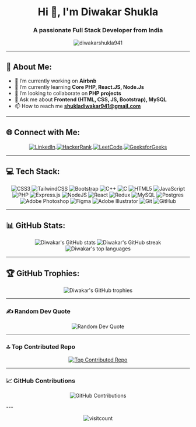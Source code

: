 <h1 align="center">Hi 👋, I'm Diwakar Shukla</h1>
<h3 align="center">A passionate Full Stack Developer from India</h3>

<p align="center">
  <img src="https://komarev.com/ghpvc/?username=diwakarshukla941&label=Profile%20views&color=0e75b6&style=flat" alt="diwakarshukla941" />
</p>

---

## 💫 About Me:
- 🔭 I’m currently working on **Airbnb**
- 🌱 I’m currently learning **Core PHP, React.JS, Node.Js**
- 👯 I’m looking to collaborate on **PHP projects**
- 💬 Ask me about **Frontend (HTML, CSS, JS, Bootstrap), MySQL**
- 📫 How to reach me **shukladiwakar941@gmail.com**

---

## 🌐 Connect with Me:
<p align="center">
  <span>
    <a href="https://linkedin.com/in/diwakar-shukla-252a4a19b">
      <img align="center" src="https://img.shields.io/badge/LinkedIn-%230077B5.svg?style=for-the-badge&logo=linkedin&logoColor=white" alt="LinkedIn" />
    </a>
  </span>
  <span>
    <a href="https://www.hackerrank.com/shukladiwakar941">
      <img align="center" src="https://img.shields.io/badge/HackerRank-%232EC866.svg?style=for-the-badge&logo=hackerrank&logoColor=white" alt="HackerRank" />
    </a>
  </span>
  <span>
    <a href="https://leetcode.com/u/diwakarshukla2003/">
      <img align="center" src="https://img.shields.io/badge/LeetCode-%23FFA116.svg?style=for-the-badge&logo=leetcode&logoColor=white" alt="LeetCode" />
    </a>
  </span>
  <span>
    <a href="https://auth.geeksforgeeks.org/user/diwakarrshukla/">
      <img align="center" src="https://img.shields.io/badge/GeeksforGeeks-%2300C853.svg?style=for-the-badge&logo=geeksforgeeks&logoColor=white" alt="GeeksforGeeks" />
    </a>
  </span>
</p>

---

## 💻 Tech Stack:
<p align="center">
  <span>
    <img src="https://img.shields.io/badge/css3-%231572B6.svg?style=for-the-badge&logo=css3&logoColor=white" alt="CSS3" />
    <img src="https://img.shields.io/badge/tailwindcss-%2338B2AC.svg?style=for-the-badge&logo=tailwind-css&logoColor=white" alt="TailwindCSS" />
    <img src="https://img.shields.io/badge/bootstrap-%238511FA.svg?style=for-the-badge&logo=bootstrap&logoColor=white" alt="Bootstrap" />
    <img src="https://img.shields.io/badge/c++-%2300599C.svg?style=for-the-badge&logo=c%2B%2B&logoColor=white" alt="C++" />
    <img src="https://img.shields.io/badge/c-%2300599C.svg?style=for-the-badge&logo=c&logoColor=white" alt="C" />
    <img src="https://img.shields.io/badge/html5-%23E34F26.svg?style=for-the-badge&logo=html5&logoColor=white" alt="HTML5" />
    <img src="https://img.shields.io/badge/javascript-%23323330.svg?style=for-the-badge&logo=javascript&logoColor=%23F7DF1E" alt="JavaScript" />
    <img src="https://img.shields.io/badge/php-%23777BB4.svg?style=for-the-badge&logo=php&logoColor=white" alt="PHP" />
    <img src="https://img.shields.io/badge/express.js-%23404d59.svg?style=for-the-badge&logo=express&logoColor=%2361DAFB" alt="Express.js" />
    <img src="https://img.shields.io/badge/node.js-6DA55F?style=for-the-badge&logo=node.js&logoColor=white" alt="NodeJS" />
    <img src="https://img.shields.io/badge/react-%2320232a.svg?style=for-the-badge&logo=react&logoColor=%2361DAFB" alt="React" />
    <img src="https://img.shields.io/badge/redux-%23593d88.svg?style=for-the-badge&logo=redux&logoColor=white" alt="Redux" />
    <img src="https://img.shields.io/badge/mysql-4479A1.svg?style=for-the-badge&logo=mysql&logoColor=white" alt="MySQL" />
    <img src="https://img.shields.io/badge/postgres-%23316192.svg?style=for-the-badge&logo=postgresql&logoColor=white" alt="Postgres" />
    <img src="https://img.shields.io/badge/adobe%20photoshop-%2331A8FF.svg?style=for-the-badge&logo=adobe%20photoshop&logoColor=white" alt="Adobe Photoshop" />
    <img src="https://img.shields.io/badge/figma-%23F24E1E.svg?style=for-the-badge&logo=figma&logoColor=white" alt="Figma" />
    <img src="https://img.shields.io/badge/adobe%20illustrator-%23FF9A00.svg?style=for-the-badge&logo=adobe%20illustrator&logoColor=white" alt="Adobe Illustrator" />
    <img src="https://img.shields.io/badge/git-%23F05033.svg?style=for-the-badge&logo=git&logoColor=white" alt="Git" />
    <img src="https://img.shields.io/badge/github-%23121011.svg?style=for-the-badge&logo=github&logoColor=white" alt="GitHub" />
  </span>
</p>

---

## 📊 GitHub Stats:
<p align="center">
  <img src="https://github-readme-stats.vercel.app/api?username=diwakarshukla941&theme=gruvbox&hide_border=false&include_all_commits=true&count_private=true" alt="Diwakar's GitHub stats" />
  <img src="https://github-readme-streak-stats.herokuapp.com/?user=diwakarshukla941&theme=gruvbox&hide_border=false" alt="Diwakar's GitHub streak" />
  <img src="https://github-readme-stats.vercel.app/api/top-langs/?username=diwakarshukla941&theme=gruvbox&hide_border=false&include_all_commits=true&count_private=true&layout=compact" alt="Diwakar's top languages" />
</p>

---

## 🏆 GitHub Trophies:
<p align="center">
  <img src="https://github-profile-trophy.vercel.app/?username=diwakarshukla941&theme=onedark&no-frame=false&no-bg=false&margin-w=4" alt="Diwakar's GitHub trophies" />
</p>

---

### ✍️ Random Dev Quote
<p align="center">
  <img src="https://quotes-github-readme.vercel.app/api?type=vetical&theme=gruvbox" alt="Random Dev Quote" />
</p>

---

### 🔝 Top Contributed Repo
<p align="center">
  <a href="https://github.com/diwakarshukla941/">
    <img src="https://github-contributor-stats.vercel.app/api?username=diwakarshukla941&limit=5&theme=gruvbox&combine_all_yearly_contributions=true" alt="Top Contributed Repo" />
  </a>
</p>

---

### 📈 GitHub Contributions
<p align="center">
  <img src="https://github-readme-activity-graph.vercel.app/graph?username=diwakarshukla941&bg_color=1a1b27&color=ffffff&line=ffffff&point=ffffff&area=true&hide_border=true" alt="GitHub Contributions" />
</p>
---

<p align="center">
  <img src="https://visitcount.itsvg.in/api?id=diwakarshukla941&label=Profile%20views&color=7a4dff&style=for-the-badge" alt="visitcount" />
</p>
